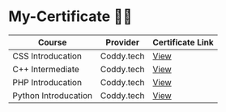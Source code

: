 # My-Certificate 🏅📜

| Course | Provider | Certificate Link |
|--------|----------|------------------|
| CSS Introducation | Coddy.tech | [View](https://coddy.tech/certifications/6wOtnV-9yHGYz) |
| C++ Intermediate | Coddy.tech | [View](https://coddy.tech/certifications/n7L4Dm-awp3zH) |
| PHP Introducation | Coddy.tech | [View](https://coddy.tech/certifications/2dl7bI-jNiqHH) |
| Python Introducation | Coddy.tech | [View](https://coddy.tech/certifications/9LygUV-dMHj5s) |
